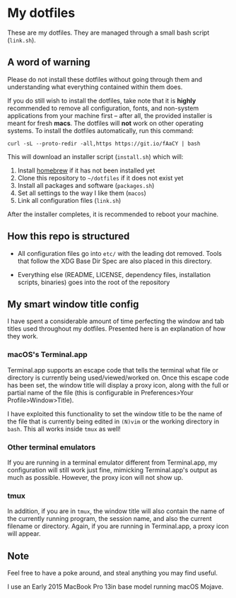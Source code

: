 # My dotfiles

These are my dotfiles. They are managed through a small bash 
script (`link.sh`).

## A word of warning

Please do not install these dotfiles without going through them 
and understanding what everything contained within them does.

If you do still wish to install the dotfiles, take note that it is 
**highly** recommended to remove all configuration, fonts, and 
non-system applications from your machine first – after all, the 
provided installer is meant for fresh **macs**. The dotfiles will 
**not** work on other operating systems. To install the dotfiles 
automatically, run this command:

```
curl -sL --proto-redir -all,https https://git.io/fAaCY | bash
```

This will download an installer script (`install.sh`) which will:

1. Install [homebrew][homebrew] if it has not been installed yet
1. Clone this repository to `~/dotfiles` if it does not exist yet
1. Install all packages and software (`packages.sh`)
1. Set all settings to the way I like them (`macos`)
1. Link all configuration files (`link.sh`)

After the installer completes, it is recommended to reboot your 
machine.

## How this repo is structured

- All configuration files go into `etc/` with the leading dot 
  removed. Tools that follow the XDG Base Dir Spec are also placed 
  in this directory.

- Everything else (README, LICENSE, dependency files, installation 
  scripts, binaries) goes into the root of the repository

## My smart window title config

I have spent a considerable amount of time perfecting the window 
and tab titles used throughout my dotfiles. Presented here is an 
explanation of how they work.

### macOS's Terminal.app

Terminal.app supports an escape code that tells the terminal what 
file or directory is currently being used/viewed/worked on. Once 
this escape code has been set, the window title will display a 
proxy icon, along with the full or partial name of the file (this 
is configurable in Preferences>Your Profile>Window>Title).

I have exploited this functionality to set the window title to be 
the name of the file that is currently being edited in `(N)vim` or 
the working directory in `bash`. This all works inside `tmux` as 
well!

### Other terminal emulators

If you are running in a terminal emulator different from 
Terminal.app, my configuration will still work just fine, 
mimicking Terminal.app's output as much as possible. However, the 
proxy icon will not show up.

### tmux

In addition, if you are in `tmux`, the window title will also 
contain the name of the currently running program, the session 
name, and also the current filename or directory. Again, if you 
are running in Terminal.app, a proxy icon will appear.

## Note

Feel free to have a poke around, and steal anything you may find 
useful.

I use an Early 2015 MacBook Pro 13in base model running macOS 
Mojave.

[homebrew]: brew.sh
